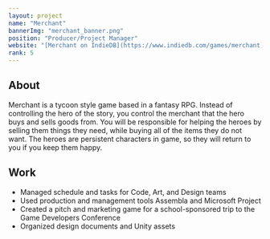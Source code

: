 ```yaml
---
layout: project
name: "Merchant"
bannerImg: "merchant_banner.png"
position: "Producer/Project Manager"
website: "[Merchant on IndieDB](https://www.indiedb.com/games/merchant)"
rank: 5
---
```



## About ##

Merchant is a tycoon style game based in a fantasy RPG. Instead of controlling the hero of the story, you control the merchant that the hero buys and sells goods from. You will be responsible for helping the heroes by selling them things they need, while buying all of the items they do not want. The heroes are persistent characters in game, so they will return to you if you keep them happy.

## Work ##

* Managed schedule and tasks for Code, Art, and Design teams
* Used production and management tools Assembla and Microsoft Project
* Created a pitch and marketing game for a school-sponsored trip to the Game Developers Conference
* Organized design documents and Unity assets